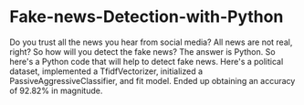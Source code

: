 # Fake-news-Detection-with-Python
Do you trust all the news you hear from social media? All news are not real, right? So how will you detect the fake news? The answer is Python.
 So here's a Python code that will help to detect fake news. 
 Here's a political dataset, implemented a TfidfVectorizer, initialized a PassiveAggressiveClassifier, and fit model. 
 Ended up obtaining an accuracy of 92.82% in magnitude.
